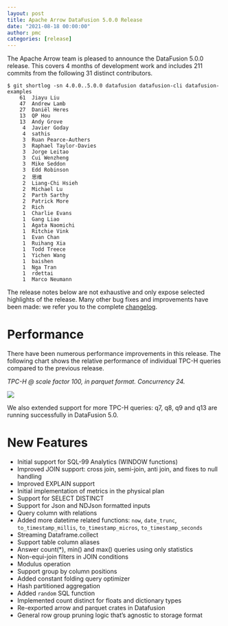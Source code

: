 ```yaml
---
layout: post
title: Apache Arrow DataFusion 5.0.0 Release
date: "2021-08-18 00:00:00"
author: pmc
categories: [release]
---
```

<!--
{% comment %}
Licensed to the Apache Software Foundation (ASF) under one or more
contributor license agreements.  See the NOTICE file distributed with
this work for additional information regarding copyright ownership.
The ASF licenses this file to you under the Apache License, Version 2.0
(the "License"); you may not use this file except in compliance with
the License.  You may obtain a copy of the License at

http://www.apache.org/licenses/LICENSE-2.0

Unless required by applicable law or agreed to in writing, software
distributed under the License is distributed on an "AS IS" BASIS,
WITHOUT WARRANTIES OR CONDITIONS OF ANY KIND, either express or implied.
See the License for the specific language governing permissions and
limitations under the License.
{% endcomment %}
-->

The Apache Arrow team is pleased to announce the DataFusion 5.0.0 release. This covers 4 months of development work 
and includes 211 commits from the following 31 distinct contributors.

```
$ git shortlog -sn 4.0.0..5.0.0 datafusion datafusion-cli datafusion-examples
    61  Jiayu Liu
    47  Andrew Lamb
    27  Daniël Heres
    13  QP Hou
    13  Andy Grove
     4  Javier Goday
     4  sathis
     3  Ruan Pearce-Authers
     3  Raphael Taylor-Davies
     3  Jorge Leitao
     3  Cui Wenzheng
     3  Mike Seddon
     3  Edd Robinson
     2  思维
     2  Liang-Chi Hsieh
     2  Michael Lu
     2  Parth Sarthy
     2  Patrick More
     2  Rich
     1  Charlie Evans
     1  Gang Liao
     1  Agata Naomichi
     1  Ritchie Vink
     1  Evan Chan
     1  Ruihang Xia
     1  Todd Treece
     1  Yichen Wang
     1  baishen
     1  Nga Tran
     1  rdettai
     1  Marco Neumann
```

<!--
$ git log --pretty=oneline 4.0.0..5.0.0 datafusion datafusion-cli datafusion-examples | wc -l
     211
-->

The release notes below are not exhaustive and only expose selected highlights of the release. Many other bug fixes 
and improvements have been made: we refer you to the complete 
[changelog](https://github.com/apache/arrow-datafusion/blob/master/datafusion/CHANGELOG.md).

# Performance

There have been numerous performance improvements in this release. The following chart shows the relative 
performance of individual TPC-H queries compared to the previous release.

<i>TPC-H @ scale factor 100, in parquet format. Concurrency 24.</i>

<img src="{{ site.baseurl }}/img/2021-08-18-datafusion500perf.png" />

We also extended support for more TPC-H queries: q7, q8, q9 and q13 are running successfully in DataFusion 5.0.

# New Features

- Initial support for SQL-99 Analytics (WINDOW functions)
- Improved JOIN support: cross join, semi-join, anti join, and fixes to null handling
- Improved EXPLAIN support
- Initial implementation of metrics in the physical plan
- Support for SELECT DISTINCT
- Support for Json and NDJson formatted inputs
- Query column with relations
- Added more datetime related functions: `now`, `date_trunc`, `to_timestamp_millis`, `to_timestamp_micros`, `to_timestamp_seconds`
- Streaming Dataframe.collect
- Support table column aliases
- Answer count(*), min() and max() queries using only statistics
- Non-equi-join filters in JOIN conditions
- Modulus operation
- Support group by column positions
- Added constant folding query optimizer
- Hash partitioned aggregation
- Added `random` SQL function
- Implemented count distinct for floats and dictionary types
- Re-exported arrow and parquet crates in Datafusion
- General row group pruning logic that’s agnostic to storage format

